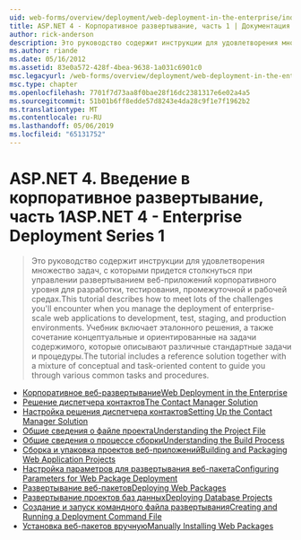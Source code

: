 ```yaml
---
uid: web-forms/overview/deployment/web-deployment-in-the-enterprise/index
title: ASP.NET 4 - Корпоративное развертывание, часть 1 | Документация Майкрософт
author: rick-anderson
description: Это руководство содержит инструкции для удовлетворения множество задач, с которыми придется столкнуться при управлении развертыванием веб-приложений корпоративного уровня для developmen...
ms.author: riande
ms.date: 05/16/2012
ms.assetid: 83e0a572-428f-4bea-9638-1a031c6901c0
msc.legacyurl: /web-forms/overview/deployment/web-deployment-in-the-enterprise
msc.type: chapter
ms.openlocfilehash: 7701f7d73aa8f0bae28f16dc2381317e6e02a4a5
ms.sourcegitcommit: 51b01b6ff8edde57d8243e4da28c9f1e7f1962b2
ms.translationtype: MT
ms.contentlocale: ru-RU
ms.lasthandoff: 05/06/2019
ms.locfileid: "65131752"
---
```

# <a name="aspnet-4---enterprise-deployment-series-1"></a><span data-ttu-id="0c80a-103">ASP.NET 4. Введение в корпоративное развертывание, часть 1</span><span class="sxs-lookup"><span data-stu-id="0c80a-103">ASP.NET 4 - Enterprise Deployment Series 1</span></span>

> <span data-ttu-id="0c80a-104">Это руководство содержит инструкции для удовлетворения множество задач, с которыми придется столкнуться при управлении развертыванием веб-приложений корпоративного уровня для разработки, тестирования, промежуточной и рабочей средах.</span><span class="sxs-lookup"><span data-stu-id="0c80a-104">This tutorial describes how to meet lots of the challenges you'll encounter when you manage the deployment of enterprise-scale web applications to development, test, staging, and production environments.</span></span> <span data-ttu-id="0c80a-105">Учебник включает эталонного решения, а также сочетание концептуальные и ориентированные на задачи содержимого, которые описывают различные стандартные задачи и процедуры.</span><span class="sxs-lookup"><span data-stu-id="0c80a-105">The tutorial includes a reference solution together with a mixture of conceptual and task-oriented content to guide you through various common tasks and procedures.</span></span>

- [<span data-ttu-id="0c80a-106">Корпоративное веб-развертывание</span><span class="sxs-lookup"><span data-stu-id="0c80a-106">Web Deployment in the Enterprise</span></span>](web-deployment-in-the-enterprise.md)
- [<span data-ttu-id="0c80a-107">Решение диспетчера контактов</span><span class="sxs-lookup"><span data-stu-id="0c80a-107">The Contact Manager Solution</span></span>](the-contact-manager-solution.md)
- [<span data-ttu-id="0c80a-108">Настройка решения диспетчера контактов</span><span class="sxs-lookup"><span data-stu-id="0c80a-108">Setting Up the Contact Manager Solution</span></span>](setting-up-the-contact-manager-solution.md)
- [<span data-ttu-id="0c80a-109">Общие сведения о файле проекта</span><span class="sxs-lookup"><span data-stu-id="0c80a-109">Understanding the Project File</span></span>](understanding-the-project-file.md)
- [<span data-ttu-id="0c80a-110">Общие сведения о процессе сборки</span><span class="sxs-lookup"><span data-stu-id="0c80a-110">Understanding the Build Process</span></span>](understanding-the-build-process.md)
- [<span data-ttu-id="0c80a-111">Сборка и упаковка проектов веб-приложений</span><span class="sxs-lookup"><span data-stu-id="0c80a-111">Building and Packaging Web Application Projects</span></span>](building-and-packaging-web-application-projects.md)
- [<span data-ttu-id="0c80a-112">Настройка параметров для развертывания веб-пакета</span><span class="sxs-lookup"><span data-stu-id="0c80a-112">Configuring Parameters for Web Package Deployment</span></span>](configuring-parameters-for-web-package-deployment.md)
- [<span data-ttu-id="0c80a-113">Развертывание веб-пакетов</span><span class="sxs-lookup"><span data-stu-id="0c80a-113">Deploying Web Packages</span></span>](deploying-web-packages.md)
- [<span data-ttu-id="0c80a-114">Развертывание проектов баз данных</span><span class="sxs-lookup"><span data-stu-id="0c80a-114">Deploying Database Projects</span></span>](deploying-database-projects.md)
- [<span data-ttu-id="0c80a-115">Создание и запуск командного файла развертывания</span><span class="sxs-lookup"><span data-stu-id="0c80a-115">Creating and Running a Deployment Command File</span></span>](creating-and-running-a-deployment-command-file.md)
- [<span data-ttu-id="0c80a-116">Установка веб-пакетов вручную</span><span class="sxs-lookup"><span data-stu-id="0c80a-116">Manually Installing Web Packages</span></span>](manually-installing-web-packages.md)
